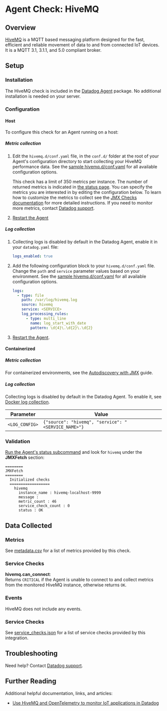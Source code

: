# Agent Check: HiveMQ

## Overview

[HiveMQ][1] is a MQTT based messaging platform designed for the fast, efficient and reliable movement
of data to and from connected IoT devices. It is a MQTT 3.1, 3.1.1, and 5.0 compliant broker.

## Setup

### Installation

The HiveMQ check is included in the [Datadog Agent][2] package.
No additional installation is needed on your server.

### Configuration

<!-- xxx tabs xxx -->
<!-- xxx tab "Host" xxx -->

#### Host

To configure this check for an Agent running on a host:

##### Metric collection

1. Edit the `hivemq.d/conf.yaml` file, in the `conf.d/` folder at the root of your
   Agent's configuration directory to start collecting your HiveMQ performance data.
   See the [sample hivemq.d/conf.yaml][3] for all available configuration options.

   This check has a limit of 350 metrics per instance. The number of returned metrics is indicated in [the status page][9].
   You can specify the metrics you are interested in by editing the configuration below.
   To learn how to customize the metrics to collect see the [JMX Checks documentation][4] for more detailed instructions.
   If you need to monitor more metrics, contact [Datadog support][5].

2. [Restart the Agent][6]

##### Log collection

1. Collecting logs is disabled by default in the Datadog Agent, enable it in your `datadog.yaml` file:

   ```yaml
   logs_enabled: true
   ```

2. Add the following configuration block to your `hivemq.d/conf.yaml` file. Change the `path` and `service` parameter values based on your environment. See the [sample hivemq.d/conf.yaml][3] for all available configuration options.

   ```yaml
   logs:
     - type: file
       path: /var/log/hivemq.log
       source: hivemq
       service: <SERVICE>
       log_processing_rules:
         - type: multi_line
           name: log_start_with_date
           pattern: \d{4}\.\d{2}\.\d{2}
   ```

3. [Restart the Agent][6].

<!-- xxz tab xxx -->
<!-- xxx tab "Containerized" xxx -->

#### Containerized

##### Metric collection

For containerized environments, see the [Autodiscovery with JMX][7] guide.

##### Log collection

Collecting logs is disabled by default in the Datadog Agent. To enable it, see [Docker log collection][8].

| Parameter      | Value                                              |
| -------------- | -------------------------------------------------- |
| `<LOG_CONFIG>` | `{"source": "hivemq", "service": "<SERVICE_NAME>"}` |

### Validation

[Run the Agent's status subcommand][9] and look for `hivemq` under the **JMXFetch** section:

```text
========
JMXFetch
========
  Initialized checks
  ==================
    hivemq
      instance_name : hivemq-localhost-9999
      message :
      metric_count : 46
      service_check_count : 0
      status : OK
```

<!-- xxz tab xxx -->
<!-- xxz tabs xxx -->

## Data Collected

### Metrics

See [metadata.csv][10] for a list of metrics provided by this check.

### Service Checks

**hivemq.can_connect**:<br>
Returns `CRITICAL` if the Agent is unable to connect to and collect metrics from the monitored HiveMQ instance, otherwise returns `OK`.

### Events

HiveMQ does not include any events.

### Service Checks

See [service_checks.json][11] for a list of service checks provided by this integration.

## Troubleshooting

Need help? Contact [Datadog support][5].

## Further Reading

Additional helpful documentation, links, and articles:

- [Use HiveMQ and OpenTelemetry to monitor IoT applications in Datadog][12]

[1]: https://www.hivemq.com/hivemq/
[2]: /account/settings/agent/latest
[3]: https://github.com/DataDog/integrations-core/blob/master/hivemq/datadog_checks/hivemq/data/conf.yaml.example
[4]: https://docs.datadoghq.com/integrations/java
[5]: https://docs.datadoghq.com/help
[6]: https://docs.datadoghq.com/agent/guide/agent-commands/#start-stop-and-restart-the-agent
[7]: https://docs.datadoghq.com/agent/guide/autodiscovery-with-jmx/?tab=containerizedagent
[8]: https://docs.datadoghq.com/agent/docker/log/
[9]: https://docs.datadoghq.com/agent/guide/agent-commands/#agent-status-and-information
[10]: https://github.com/DataDog/integrations-core/blob/master/hivemq/metadata.csv
[11]: https://github.com/DataDog/integrations-core/blob/master/hivemq/assets/service_checks.json
[12]: https://www.datadoghq.com/blog/hivemq-opentelemetry-monitor-iot-applications/
